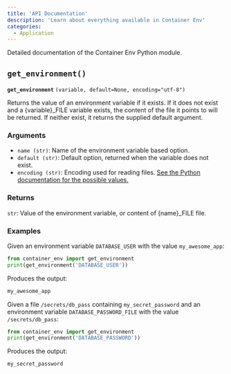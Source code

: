 ```yaml
---
title: 'API Documentation'
description: 'Learn about everything available in Container Env'
categories:
  - Application
---
```


Detailed documentation of the Container Env Python module.

## `get_environment()`

**`get_environment`** `(variable, default=None, encoding="utf-8")`

Returns the value of an environment variable if it exists.
If it does not exist and a {variable}_FILE variable exists, the content of
the file it points to will be returned.
If neither exist, it returns the supplied default argument.

### Arguments

* `name (str)`: Name of the environment variable based option.
* `default (str)`: Default option, returned when the variable does not exist.
* `encoding (str)`: Encoding used for reading files. [See the Python documentation for the possible values.](https://docs.python.org/3/library/codecs.html#standard-encodings)

### Returns

`str`: Value of the environment variable, or content of {name}_FILE file.

### Examples

Given an environment variable `DATABASE_USER` with the value `my_awesome_app`:

```python
from container_env import get_environment
print(get_environment('DATABASE_USER'))
```

Produces the output:

```s
my_awesome_app
```

Given a file `/secrets/db_pass` containing `my_secret_password` and an environment variable `DATABASE_PASSWORD_FILE` with the value `/secrets/db_pass`:

```python
from container_env import get_environment
print(get_environment('DATABASE_PASSWORD'))
```

Produces the output:

```s
my_secret_password
```